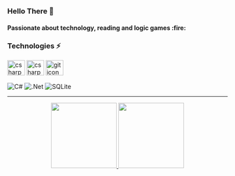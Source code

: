 ### Hello There :wave:

<h4> Passionate about technology, reading and logic games :fire: </h4>

### Technologies :zap: 
<div>
<img src="https://cdn.jsdelivr.net/gh/devicons/devicon/icons/csharp/csharp-original.svg" height='35' width='40' alt="csharp icon"> 
<img src="https://cdn.jsdelivr.net/gh/devicons/devicon/icons/dotnetcore/dotnetcore-original.svg" height='35' width='40' alt="csharp icon"> 
<img src="https://cdn.jsdelivr.net/gh/devicons/devicon/icons/git/git-original.svg" height='35' width='40' alt="git icon">
 </div>
 
 ![C#](https://img.shields.io/badge/c%23-%23000000.svg?style=for-the-badge&logo=c-sharp&logoColor=white)
 ![.Net](https://img.shields.io/badge/.NET-%23000000?style=for-the-badge&logo=.net&logoColor=white)
 ![SQLite](https://img.shields.io/badge/sqlite-%23000000.svg?style=for-the-badge&logo=sqlite&logoColor=white)
 
<hr>

<p align="center">
<a href="https://github.com/vsBrendo">
  <img height="150em" src="https://github-readme-stats-eight-theta.vercel.app/api?username=vsBrendo&show_icons=true&theme=react&include_all_commits=true&count_private=true"/>
  <img height="150em" src="https://github-readme-stats-eight-theta.vercel.app/api/top-langs/?username=vsBrendo&layout=compact&langs_count=8&theme=react"/>
</a>
</p>

